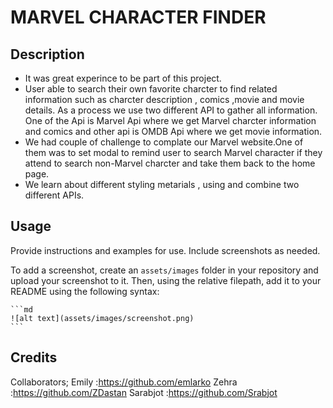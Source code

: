 # MARVEL CHARACTER FINDER

## Description

- It was great experince to be part of this project.
- User able to search their own favorite charcter to find related information such as charcter description , comics ,movie and movie details.
As a process we use two different API to gather all information.
One of the Api is Marvel Api where we get Marvel charcter information and comics and other api is OMDB Api where we get movie information.
- We had couple of challenge to complate our Marvel website.One of them was to set modal to remind user to search Marvel character if they attend to search non-Marvel charcter and take them back to the home page.
- We learn about different styling metarials , using and combine two different APIs.

## Usage

Provide instructions and examples for use. Include screenshots as needed.

To add a screenshot, create an `assets/images` folder in your repository and upload your screenshot to it. Then, using the relative filepath, add it to your README using the following syntax:

    ```md
    ![alt text](assets/images/screenshot.png)
    ```

## Credits

Collaborators;
Emily :https://github.com/emlarko
Zehra :https://github.com/ZDastan
Sarabjot :https://github.com/Srabjot









